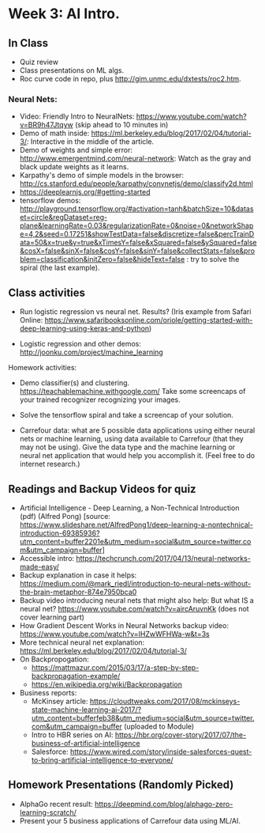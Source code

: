 # Week 3: AI Intro.


## In Class

* Quiz review
* Class presentations on ML algs.
* Roc curve code in repo, plus http://gim.unmc.edu/dxtests/roc2.htm.

### Neural Nets:

* Video: Friendly Intro to NeuralNets: https://www.youtube.com/watch?v=BR9h47Jtqyw (skip ahead to 10 minutes in)
* Demo of math inside: https://ml.berkeley.edu/blog/2017/02/04/tutorial-3/: Interactive in the middle of the article.
* Demo of weights and simple error: http://www.emergentmind.com/neural-network: Watch as the gray and black update weights as it learns.
* Karpathy's demo of simple models in the browser:
http://cs.stanford.edu/people/karpathy/convnetjs/demo/classify2d.html
* https://deeplearnjs.org/#getting-started
* tensorflow demos: http://playground.tensorflow.org/#activation=tanh&batchSize=10&dataset=circle&regDataset=reg-plane&learningRate=0.03&regularizationRate=0&noise=0&networkShape=4,2&seed=0.17251&showTestData=false&discretize=false&percTrainData=50&x=true&y=true&xTimesY=false&xSquared=false&ySquared=false&cosX=false&sinX=false&cosY=false&sinY=false&collectStats=false&problem=classification&initZero=false&hideText=false : try to solve the spiral (the last example).


## Class activities

* Run logistic regression vs neural net. Results? (Iris example from Safari Online: https://www.safaribooksonline.com/oriole/getting-started-with-deep-learning-using-keras-and-python)

* Logistic regression and other demos: http://joonku.com/project/machine_learning

Homework activities:

* Demo classifier(s) and clustering.  https://teachablemachine.withgoogle.com/  Take some screencaps of your trained recognizer recognizing your images.

* Solve the tensorflow spiral and take a screencap of your solution.

* Carrefour data: what are 5 possible data applications using either neural nets or machine learning, using data available to Carrefour (that they may not be using).  Give the data type and the machine learning or neural net application that would help you accomplish it. (Feel free to do internet research.)


## Readings and Backup Videos for quiz

* Artificial Intelligence - Deep Learning, a Non-Technical Introduction (pdf) (Alfred Pong) [source: https://www.slideshare.net/AlfredPong1/deep-learning-a-nontechnical-introduction-69385936?utm_content=buffer2201e&utm_medium=social&utm_source=twitter.com&utm_campaign=buffer]
* Accessible intro: https://techcrunch.com/2017/04/13/neural-networks-made-easy/
* Backup explanation in case it helps: https://medium.com/@mark_riedl/introduction-to-neural-nets-without-the-brain-metaphor-874e7950bca0
* Backup video introducing neural nets that might also help: But what IS a neural net? https://www.youtube.com/watch?v=aircAruvnKk (does not cover learning part)
* How Gradient Descent Works in Neural Networks backup video: https://www.youtube.com/watch?v=IHZwWFHWa-w&t=3s
* More technical neural net explanation:
https://ml.berkeley.edu/blog/2017/02/04/tutorial-3/
* On Backpropogation:
	* https://mattmazur.com/2015/03/17/a-step-by-step-backpropagation-example/
	* https://en.wikipedia.org/wiki/Backpropagation
* Business reports:
	* McKinsey article: https://cloudtweaks.com/2017/08/mckinseys-state-machine-learning-ai-2017/?utm_content=bufferfeb38&utm_medium=social&utm_source=twitter.com&utm_campaign=buffer (uploaded to Module)
	* Intro to HBR series on AI: https://hbr.org/cover-story/2017/07/the-business-of-artificial-intelligence
	* Salesforce: https://www.wired.com/story/inside-salesforces-quest-to-bring-artificial-intelligence-to-everyone/


## Homework Presentations (Randomly Picked)

* AlphaGo recent result: https://deepmind.com/blog/alphago-zero-learning-scratch/
* Present your 5 business applications of Carrefour data using ML/AI.


